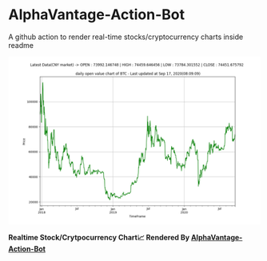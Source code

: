 # AlphaVantage-Action-Bot
A github action to render real-time stocks/cryptocurrency charts inside readme 


![AlphaVantage-Action-Bot-Chart](./alphavantage/chart.png)

**Realtime Stock/Crytpocurrency Chart📈 Rendered By [AlphaVantage-Action-Bot](https://github.com/manojnaidu619/AlphaVantage-Action-Bot)**

